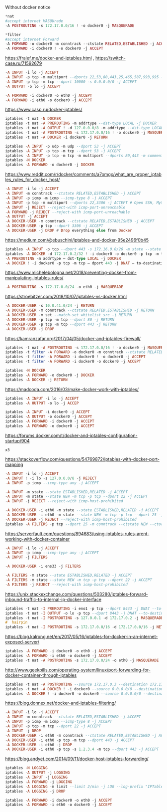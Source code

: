 Without docker notice
```elixir
*nat
#accept internet MASQUrade
-A POSTROUTING -s 172.17.0.0/16 ! -o docker0 -j MASQUERADE

*filter
#accept internet Forward
-A FORWARD -o docker0 -m conntrack --ctstate RELATED,ESTABLISHED -j ACCEPT
-A FORWARD -i docker0 ! -o docker0 -j ACCEPT
```


https://fralef.me/docker-and-iptables.html , https://switch-case.ru/71592679
```haskell
-A INPUT -i lo -j ACCEPT
-A INPUT -p tcp -m multiport --dports 22,53,80,443,25,465,587,993,995 -j ACCEPT
-A INPUT -p tcp -m tcp --dport 10000 -s 0.0.0.0/0 -j ACCEPT
-A OUTPUT -o lo -j ACCEPT

-A FORWARD -i docker0 -o eth0 -j ACCEPT
-A FORWARD -i eth0 -o docker0 -j ACCEPT
```
https://www.casp.ru/docker-iptables/
```haskell
iptables -t nat -N DOCKER
iptables -t nat -A PREROUTING -m addrtype --dst-type LOCAL -j DOCKER
iptables -t nat -A OUTPUT ! -d 127.0.0.0/8 -m addrtype --dst-type LOCAL -j DOCKER
iptables -t nat -A POSTROUTING -s 172.17.0.0/16 ! -o docker0 -j MASQUERADE
iptables -t nat -A DOCKER -i docker0 -j RETURN

iptables -A INPUT -p udp -m udp --dport 53 -j ACCEPT
iptables -A INPUT -p tcp -m tcp --dport 53 -j ACCEPT
iptables -A INPUT -p tcp -m tcp -m multiport --dports 80,443 -m comment --comment "WEB ACCESS" -j ACCEPT
iptables -N DOCKER
iptables -A FORWARD -o docker0 -j DOCKER
```
https://www.reddit.com/r/docker/comments/a7omgx/what_are_proper_iptables_rules_for_docker_host/
```haskell
-A INPUT -i lo -j ACCEPT
-A INPUT -m conntrack --ctstate RELATED,ESTABLISHED -j ACCEPT
-A INPUT -p icmp -m icmp --icmp-type 8 -j ACCEPT
-A INPUT -p tcp -m multiport --dports 22,3306 -j ACCEPT # Open SSH, MySQL ports on host <<<<<<<<<<<
-A INPUT -j REJECT --reject-with icmp-port-unreachable
-A FORWARD -j REJECT --reject-with icmp-port-unreachable
-A OUTPUT -j ACCEPT
-A DOCKER-USER -m conntrack --ctstate RELATED,ESTABLISHED -j ACCEPT
-A DOCKER-USER -p tcp --dport 3306 -j ACCEPT
-A DOCKER-USER -j DROP # Drop everything else from Docker
```
https://medium.com/@ebuschini/iptables-and-docker-95e2496f0b45
```haskell
iptables -A INPUT -p tcp --dport 443 -s 172.16.0.0/26 -m state --state NEW,ESTABLISHED
iptables -A DOCKER -d 172.17.0.2/32 ! -i docker0 -o docker0 -p tcp -m tcp — dport 443 -j ACCEPT
-A PREROUTING -m addrtype — dst-type LOCAL -j DOCKER
-A DOCKER ! -i docker0 -p tcp -m tcp — dport 443 -j DNAT — to-destination 172.17.0.2:443
```
https://www.michelebologna.net/2018/preventing-docker-from-manipulating-iptables-rules/
```haskell
-A POSTROUTING -s 172.17.0.0/24 -o eth0 -j MASQUERADE
```
https://stroebitzer.com/2018/10/07/iptables-vs-docker.html
```haskell
-A DOCKER-USER -s 10.0.41.0/24 -j RETURN
-A DOCKER-USER -m conntrack --ctstate RELATED,ESTABLISHED -j RETURN
-A DOCKER-USER -m set --match-set whitelist src -j RETURN
-A DOCKER-USER -p tcp -m tcp --dport 80 -j RETURN
-A DOCKER-USER -p tcp -m tcp --dport 443 -j RETURN
-A DOCKER-USER -j DROP
```
https://kamranzafar.org/2017/04/05/docker-and-iptables-firewall/
```haskell
iptables -t nat -A POSTROUTING -s 172.17.0.0/16 ! -o docker0 -j MASQUERADE
iptables -t filter -A FORWARD -o docker0 -m conntrack --ctstate RELATED,ESTABLISHED -j ACCEPT
iptables -t filter -A FORWARD -i docker0 ! -o docker0 -j ACCEPT
iptables -t filter -A FORWARD -i docker0 -o docker0 -j ACCEPT

iptables -N DOCKER
iptables -A FORWARD -o docker0 -j DOCKER
iptables -A DOCKER -j RETURN
```
https://madcoda.com/2016/03/make-docker-work-with-iptables/
```haskell
iptables -A INPUT -i lo -j ACCEPT
iptables -A OUTPUT -o lo -j ACCEP

iptables -A INPUT -i docker0 -j ACCEPT
iptables -A OUTPUT -o docker0 -j ACCEPT
iptables -A FORWARD -i docker0 -j ACCEPT
iptables -A FORWARD -o docker0 -j ACCEPT
```
https://forums.docker.com/t/docker-and-iptables-configuration-startup/904
```
x3
```
https://stackoverflow.com/questions/54769872/iptables-with-docker-port-mapping
```haskell
-A INPUT -i lo -j ACCEPT
-A INPUT ! -i lo -s 127.0.0.0/8 -j REJECT
-A INPUT -p icmp --icmp-type any -j ACCEPT

-A INPUT -m state --state ESTABLISHED,RELATED -j ACCEPT
-A INPUT -m state --state NEW -m tcp -p tcp --dport 22 -j ACCEPT
-A INPUT -j REJECT --reject-with icmp-host-prohibited

-A DOCKER-USER -i eth0 -m state --state ESTABLISHED,RELATED -j ACCEPT
-A DOCKER-USER -i eth0 -m state --state NEW -m tcp -p tcp --dport 25 -j ACCEPT
-A DOCKER-USER -j REJECT --reject-with icmp-host-prohibited
iptables -A FILTERS -p tcp --dport 25 -m conntrack --ctstate NEW --ctorigdstport 465 -j ACCEPT
```
https://serverfault.com/questions/894683/using-iptables-rules-arent-working-with-docker-container
```haskell
-A INPUT -i lo -j ACCEPT
-A INPUT -p icmp --icmp-type any -j ACCEPT
-A INPUT -j FILTERS

-A DOCKER-USER -i ens33 -j FILTERS

-A FILTERS -m state --state ESTABLISHED,RELATED -j ACCEPT
-A FILTERS -m state --state NEW -m tcp -p tcp --dport 22 -j ACCEPT
-A FILTERS -j REJECT --reject-with icmp-host-prohibited
```
https://unix.stackexchange.com/questions/503280/iptables-forward-inbound-traffic-to-internal-ip-docker-interface
```haskell
iptables -t nat -I PREROUTING -i eno1 -p tcp --dport 8443 -j DNAT --to-destination 172.17.0.2:8443
iptables -t nat -I OUTPUT -o lo -p tcp --dport 8443 -j DNAT --to-destination 172.17.0.2:8443
iptables -t nat -I POSTROUTING -s 127.0.0.1 -d 172.17.0.2 -j MASQUERADE
#  hairpin
iptables -t nat -I POSTROUTING -s 172.17.0.0/16 -d 172.17.0.0/16 -j NETMAP --to 10.17.0.0/16
```
https://blog.kalrong.net/en/2017/05/16/iptables-for-docker-in-an-internet-exposed-server/
```haskell
iptables -A FORWARD -i docker0 -o eth0 -j ACCEPT
iptables -A FORWARD -i eth0 -o docker0 -j ACCEPT
iptables -t nat -A POSTROUTING -s 172.17.0.0/24 -o eth0 -j MASQUERADE
```
http://www.geekpills.com/operating-system/linux/port-forwarding-for-docker-container-through-iptables
```haskell
iptables -t nat -A POSTROUTING --source 172.17.0.3 --destination 172.17.0.3 -p tcp --dport 80 -j MASQUERADE
iptables -t nat -A DOCKER ! -i docker0 --source 0.0.0.0/0 --destination 0.0.0.0/0 -p tcp --dport 80  -j DNAT --to 172.17.0.3:80
iptables -A DOCKER ! -i docker0 -o docker0 --source 0.0.0.0/0 --destination 172.17.0.3 -p tcp --dport 80 -j ACCEPT
```
https://blog.donnex.net/docker-and-iptables-filtering/
```haskell
-A INPUT -i lo -j ACCEPT
-A INPUT -m conntrack --ctstate RELATED,ESTABLISHED -j ACCEPT
-A INPUT -p icmp -m icmp --icmp-type 8 -j ACCEPT
-A INPUT -p tcp -m tcp --dport 22 -j ACCEPT
-A INPUT -j DROP
-A DOCKER-USER -i eth0 -m conntrack --ctstate RELATED,ESTABLISHED -j ACCEPT
-A DOCKER-USER -i eth0 -p tcp -m tcp --dport 443 -j ACCEPT
-A DOCKER-USER -i eth0 -j DROP
-A DOCKER-USER -i eth0 -p tcp -s 1.2.3.4 -m tcp --dport 443 -j ACCEPT
```
https://blog.andyet.com/2014/09/11/docker-host-iptables-forwarding/
```haskell
iptables -N LOGGING
iptables -A OUTPUT -j LOGGING
iptables -A INPUT -j LOGGING
iptables -A FORWARD -j LOGGING
iptables -A LOGGING -m limit --limit 2/min -j LOG --log-prefix "IPTables-Dropped: " --log-level 4
iptables -A LOGGING -j DROP

iptables -A FORWARD -i docker0 -o eth0 -j ACCEPT
iptables -A FORWARD -i eth0 -o docker0 -j ACCEPT
```
